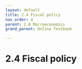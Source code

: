 ```yaml
---
layout: default
title: 2.4 Fiscal policy
nav_order: 4
parent: 2.0 Macroeconomics
grand_parent: Online Textbook

---
```


# 2.4 Fiscal policy
